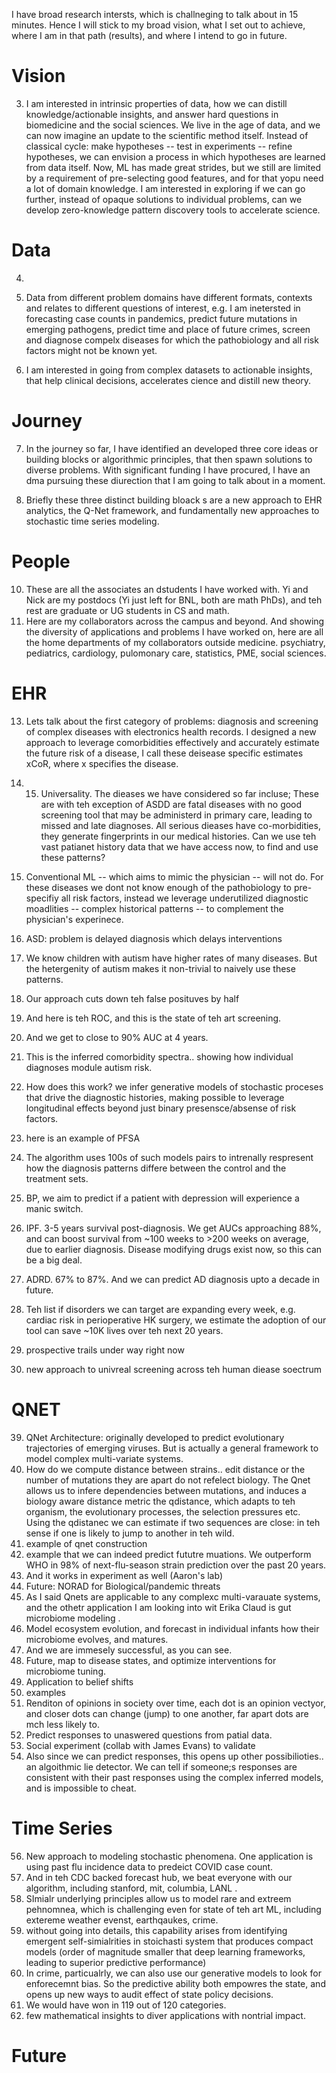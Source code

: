 I have broad research intersts, which is  challneging to talk  about in 15 minutes. Hence I will stick to my broad vision, what I set out to achieve, where I am  in that path (results), and where I intend to go in future. 

# Vision

3. I am interested in intrinsic properties of data, how we can distill knowledge/actionable insights, and answer hard questions in biomedicine and the social sciences. We live in the age of data, and we can now imagine an update to the scientific method itself. Instead of classical cycle: make hypotheses -- test in experiments -- refine hypotheses, we can envision a process in which hypotheses are learned from data itself. Now, ML has made great strides, but we still are limited by a requirement of pre-selecting good features, and for that yopu need a lot of domain knowledge. I am interested in exploring if we can go further, instead of opaque solutions to individual problems, can we develop zero-knowledge pattern discovery tools to accelerate science.

# Data
4. 
5. Data from different problem domains have different formats, contexts and relates to different questions of interest, e.g. I am inetersted in forecasting case counts in pandemics, predict future mutations in emerging pathogens, predict time and place of future crimes, screen and diagnose compelx diseases for which the pathobiology and  all risk factors might not be known yet. 

6. I am interested in going from complex datasets to actionable insights, that help clinical decisions, accelerates cience and distill new theory.

# Journey 

7. In the journey so far, I have identified an developed three core ideas or building blocks or algorithmic principles, that then spawn solutions to diverse problems. With significant funding I have procured, I have an dma pursuing these diurection that I am going to talk about in a moment. 

8. Briefly these three distinct building bloack s are a new approach to EHR analytics, the Q-Net framework, and fundamentally new approaches to stochastic time series modeling.

# People 

10. These are all the associates an dstudents I have worked with. Yi and Nick are my postdocs (Yi just left for BNL, both are math PhDs), and teh rest are graduate or UG students in CS and math. 
11. Here are my collaborators across the campus and beyond. And showing the diversity of applications and problems I have worked on, here are all the home departments of my collaborators outside medicine. psychiatry, pediatrics, cardiology,  pulomonary care, statistics, PME, social sciences. 

# EHR

13. Lets talk about the first category of problems: diagnosis and screening of complex diseases with electronics health records. I designed a new approach to leverage comorbidities effectively and accurately estimate the future risk of a disease, I call these deisease specific estimates xCoR, where x specifies the disease. 

14. 15. Universality. The dieases we have considered so far incluse; These are with teh exception of ASDD are fatal diseases with no good screening tool that may be administerd in primary care, leading to missed and late diagnoses. All serious dieases have co-morbidities, they generate fingerprints in our medical histories. Can we use teh vast patianet history data that we have access now, to find and use these patterns?

16. Conventional ML -- which aims to mimic the physician -- will not do. For these diseases we dont not know enough of the pathobiology to pre-specifiy all risk factors, instead we leverage underutilized diagnostic moadlities -- complex historical patterns -- to complement the physician's experinece.
17. ASD: problem is delayed diagnosis which delays interventions
18. We know children with autism have higher rates of many diseases. But the hetergenity of autism makes it non-trivial to naively use these patterns. 
19. Our approach cuts down teh false posituves by half
20. And here is teh ROC, and this is the state of teh art screening.
21. And we get to close to 90% AUC at 4 years.
22. This is the inferred comorbidity spectra..  showing how individual diagnoses module autism risk. 
23. How does this work? we infer generative models of stochastic proceses that drive the diagnostic histories, making possible to leverage longitudinal effects beyond just binary presensce/absense of risk factors.
24. here is an example of PFSA
25. The algorithm uses 100s of such models pairs to intrenally respresent how the diagnosis patterns differe between the control and the treatment sets. 
26. BP, we aim to predict if a patient with depression will experience a manic switch. 
30. IPF. 3-5 years survival post-diagnosis. We get AUCs approaching 88%, and can boost survival from ~100 weeks to >200 weeks on average, due to earlier diagnosis. Disease modifying drugs exist now, so this can be a big deal.
31. ADRD. 67% to 87%. And we can predict AD diagnosis upto a decade in future. 
36. Teh list if disorders we can target are expanding every week, e.g. cardiac risk in perioperative HK surgery, we estimate the adoption of our tool can save ~10K lives over teh next 20 years.
37. prospective trails under way right now
38. new approach to univreal screening across teh human diease soectrum

# QNET 


39. QNet Architecture: originally developed to predict evolutionary trajectories of emerging viruses. But is actually a general framework to model complex multi-variate systems.
40. How do we compute distance between strains.. edit distance or the number of mutations they are apart do not refelect biology. The Qnet allows us to infere dependencies between mutations, and induces a biology aware distance metric the qdistance, which adapts to teh organism, the evolutionary processes, the selection pressures etc. Using the qdistanec we can estimate if two sequences are close: in teh sense if one is likely to jump to another in teh wild. 
41. example of qnet construction
43. example that we can indeed predict fututre muations. We outperform WHO in 98% of next-flu-season strain prediction over the past 20 years.
44. And it works in experiment as well (Aaron's lab)
45. Future: NORAD for Biological/pandemic threats
46. As I said Qnets are applicable to any complexc multi-varauate systems, and the othetr application I am looking into wit Erika Claud is gut microbiome modeling .
47. Model ecosystem evolution, and forecast in individual infants how their microbiome evolves, and matures.
48. And we are immesely successful, as you can see.
49. Future, map to disease states, and optimize interventions for microbiome tuning.
50. Application to belief shifts
51. examples
52. Renditon of opinions in society over time, each dot is an opinion vectyor, and closer dots can change (jump) to one another, far apart dots are mch less likely to.
53. Predict responses to unaswered questions from patial data. 
54. Social experiment (collab with James Evans) to validate
55. Also since we can predict responses, this opens up other possibilioties.. an algoithmic lie detector. We can tell if someone;s responses are consistent with their past responses using the complex inferred models, and is impossible to cheat. 

# Time Series 


56. New approach to modeling stochastic phenomena. One application is using past flu incidence data to predeict COVID case count.
58. And in teh CDC backed forecast hub, we beat everyone with our algorithm, including stanford, mit, columbia, LANL .
59. SImialr underlying principles allow us to model rare and extreem pehnomnea, which is challenging even for state of teh art ML, including extereme weather evenst, earthqaukes, crime.
60. without going into details, this capability arises from identifying emergent self-simialrities in stoichasti system that produces compact models (order of magnitude smaller that deep learning frameworks, leading to superior predictive performance)
61. In crime, particualrly, we can also use our generative models to look for enforecemnt bias. So the predictive ability both empowres the state, and opens up new ways to audit effect of state policy decisions.
62. We would have won in 119 out of 120 categories.
63. few mathematical insights to diver applications with nontrial impact.

# Future

